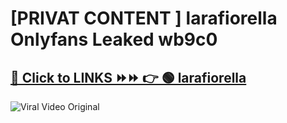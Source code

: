 
 # [PRIVAT CONTENT ] larafiorella Onlyfans Leaked wb9c0

## <h2><a href="https://clipsfans.com/larafiorella&ref=git">🔗 Click to LINKS ⏩⏩ 👉 🟢 larafiorella </a></h2>

<a href="https://clipsfans.com/larafiorella&ref=git" rel="nofollow" data-target="animated-image.originalLink"><img src="https://i.ibb.co.com/xMMVF88/686577567.gif" alt="Viral Video Original" style="max-width: 100%; display: inline-block;" data-target="animated-image.originalImage"></a>

